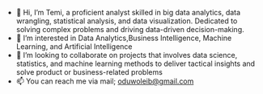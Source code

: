 - 👋 Hi, I’m Temi, a proficient analyst skilled in big data analytics, data wrangling, statistical analysis, and data visualization. Dedicated to solving complex problems and driving data-driven decision-making. 
- 👀 I’m interested in Data Analytics,Business Intelligence, Machine Learning, and Artificial Intelligence
- 💞️ I’m looking to collaborate on projects that involves data science, statistics, and machine learning methods to deliver tactical insights and solve product or business-related problems
- 📫 You can reach me via mail; oduwoleib@gmail.com

<!---
Adettoun/Adettoun is a ✨ special ✨ repository because its `README.md` (this file) appears on your GitHub profile.
You can click the Preview link to take a look at your changes.
--->
